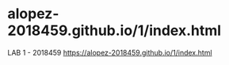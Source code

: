 # alopez-2018459.github.io/1/index.html
LAB 1 - 2018459
https://alopez-2018459.github.io/1/index.html
